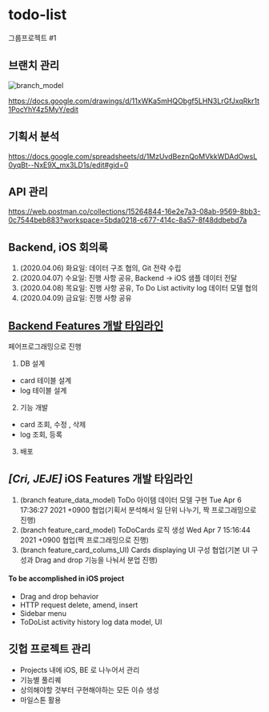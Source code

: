 # todo-list
그룹프로젝트 #1

## 브랜치 관리

![branch_model](https://user-images.githubusercontent.com/59721293/114133022-7b9da480-9959-11eb-91f7-70ba47a585da.png)

https://docs.google.com/drawings/d/11xWKa5mHQObgf5LHN3LrGfJxqRkr1t1PocYhY4z5MyY/edit

## 기획서 분석
https://docs.google.com/spreadsheets/d/1MzUvdBeznQoMVkkWDAdOwsL0yqBt--NxE9X_mx3LD1s/edit#gid=0

## API 관리

https://web.postman.co/collections/15264844-16e2e7a3-08ab-9569-8bb3-0c7544beb883?workspace=5bda0218-c677-414c-8a57-8f48ddbebd7a

## Backend, iOS 회의록

1. (2020.04.06) 화요일: 데이터 구조 협의, Git 전략 수립
2. (2020.04.07) 수요일: 진행 사항 공유, Backend -> iOS 샘플 데이터 전달
3. (2020.04.08) 목요일: 진행 사항 공유, To Do List activity log 데이터 모델 협의
4. (2020.04.09) 금요일: 진행 사항 공유

## [Backend Features 개발 타임라인](https://github.com/ChoiGiSung/todo-list/tree/backend/backend)

페어프로그래밍으로 진행
1. DB 설계
  - card 테이블 설계
  - log 테이블 설계
2. 기능 개발
  - card 조회, 수정 , 삭제
  - log 조회, 등록
3. 배포


## *[Cri, JEJE]* iOS Features 개발 타임라인
1. (branch feature_data_model) ToDo 아이템 데이터 모델 구현 Tue Apr 6 17:36:27 2021 +0900
협업(기획서 분석해서 일 단위 나누기, 짝 프로그래밍으로 진행)
2. (branch feature_card_model) ToDoCards 로직 생성 Wed Apr 7 15:16:44 2021 +0900
협업(짝 프로그래밍으로 진행)
3. (branch feature_card_colums_UI) Cards displaying UI 구성
협업(기본 UI 구성과 Drag and drop 기능을 나눠서 분업 진행)

#### To be accomplished in iOS project
- Drag and drop behavior
- HTTP request delete, amend, insert
- Sidebar menu
- ToDoList activity history log data model, UI


## 깃헙 프로젝트 관리

- Projects 내에 iOS, BE 로 나누어서 관리
- 기능별 풀리퀘
- 상의해야할 것부터 구현해야하는 모든 이슈 생성
- 마일스톤 활용



